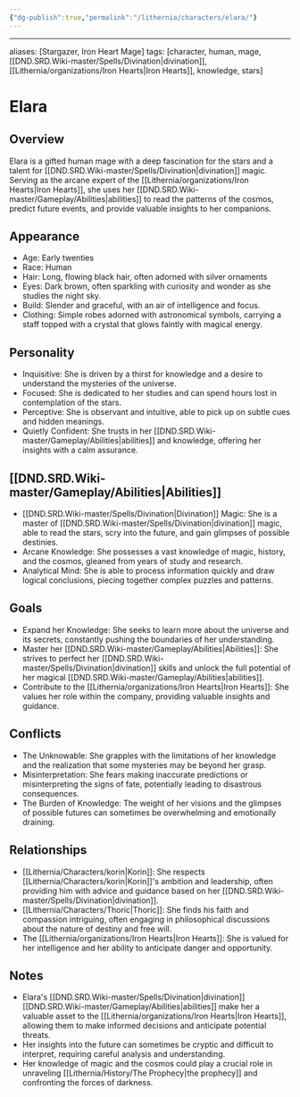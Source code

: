 ```yaml
---
{"dg-publish":true,"permalink":"/lithernia/characters/elara/"}
---
```



---
aliases: [Stargazer, Iron Heart Mage]
tags: [character, human, mage, [[DND.SRD.Wiki-master/Spells/Divination\|divination]], [[Lithernia/organizations/Iron Hearts\|Iron Hearts]], knowledge, stars]


# Elara

## Overview

Elara is a gifted human mage with a deep fascination for the stars and a talent for [[DND.SRD.Wiki-master/Spells/Divination\|divination]] magic. Serving as the arcane expert of the [[Lithernia/organizations/Iron Hearts\|Iron Hearts]], she uses her [[DND.SRD.Wiki-master/Gameplay/Abilities\|abilities]] to read the patterns of the cosmos, predict future events, and provide valuable insights to her companions.

## Appearance

* Age: Early twenties
* Race: Human
* Hair: Long, flowing black hair, often adorned with silver ornaments
* Eyes: Dark brown, often sparkling with curiosity and wonder as she studies the night sky.
* Build: Slender and graceful, with an air of intelligence and focus. 
* Clothing: Simple robes adorned with astronomical symbols, carrying a staff topped with a crystal that glows faintly with magical energy.

## Personality

* Inquisitive:  She is driven by a thirst for knowledge and a desire to understand the mysteries of the universe.
* Focused: She is dedicated to her studies and can spend hours lost in contemplation of the stars.
* Perceptive: She is observant and intuitive, able to pick up on subtle cues and hidden meanings.
* Quietly Confident:  She trusts in her [[DND.SRD.Wiki-master/Gameplay/Abilities\|abilities]] and knowledge, offering her insights with a calm assurance.

## [[DND.SRD.Wiki-master/Gameplay/Abilities\|Abilities]]

* [[DND.SRD.Wiki-master/Spells/Divination\|Divination]] Magic: She is a master of [[DND.SRD.Wiki-master/Spells/Divination\|divination]] magic, able to read the stars, scry into the future, and gain glimpses of possible destinies.
* Arcane Knowledge: She possesses a vast knowledge of magic, history, and the cosmos, gleaned from years of study and research.
* Analytical Mind:  She is able to process information quickly and draw logical conclusions, piecing together complex puzzles and patterns.

## Goals

* Expand her Knowledge: She seeks to learn more about the universe and its secrets, constantly pushing the boundaries of her understanding.
* Master her [[DND.SRD.Wiki-master/Gameplay/Abilities\|Abilities]]:  She strives to perfect her [[DND.SRD.Wiki-master/Spells/Divination\|divination]] skills and unlock the full potential of her magical [[DND.SRD.Wiki-master/Gameplay/Abilities\|abilities]].
* Contribute to the [[Lithernia/organizations/Iron Hearts\|Iron Hearts]]:  She values her role within the company, providing valuable insights and guidance.

## Conflicts

* The Unknowable: She grapples with the limitations of her knowledge and the realization that some mysteries may be beyond her grasp.
* Misinterpretation: She fears making inaccurate predictions or misinterpreting the signs of fate, potentially leading to disastrous consequences.
* The Burden of Knowledge:  The weight of her visions and the glimpses of possible futures can sometimes be overwhelming and emotionally draining.

## Relationships

* [[Lithernia/Characters/korin\|Korin]]: She respects [[Lithernia/Characters/korin\|Korin]]'s ambition and leadership, often providing him with advice and guidance based on her [[DND.SRD.Wiki-master/Spells/Divination\|divination]].
* [[Lithernia/Characters/Thoric\|Thoric]]:  She finds his faith and compassion intriguing, often engaging in philosophical discussions about the nature of destiny and free will.
* The [[Lithernia/organizations/Iron Hearts\|Iron Hearts]]: She is valued for her intelligence and her ability to anticipate danger and opportunity.

## Notes

* Elara's [[DND.SRD.Wiki-master/Spells/Divination\|divination]] [[DND.SRD.Wiki-master/Gameplay/Abilities\|abilities]] make her a valuable asset to the [[Lithernia/organizations/Iron Hearts\|Iron Hearts]], allowing them to make informed decisions and anticipate potential threats.
* Her insights into the future can sometimes be cryptic and difficult to interpret, requiring careful analysis and understanding.
* Her knowledge of magic and the cosmos could play a crucial role in unraveling [[Lithernia/History/The Prophecy\|the prophecy]] and confronting the forces of darkness. 
```